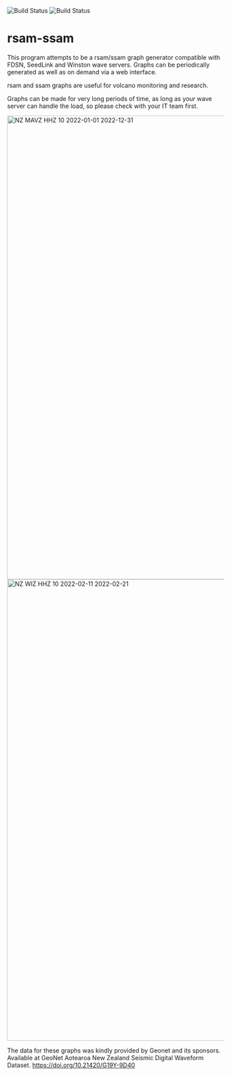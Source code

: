 ![Build Status](https://github.com/telecoder/rsam-ssam/actions/workflows/maven.yml/badge.svg)
![Build Status](https://github.com/telecoder/rsam-ssam/actions/workflows/test.yml/badge.svg)

# rsam-ssam

This program attempts to be a rsam/ssam graph generator compatible with FDSN, SeedLink and Winston wave servers. Graphs can be periodically generated as well as on demand via a web interface.

rsam and ssam graphs are useful for volcano monitoring and research.

Graphs can be made for very long periods of time, as long as your wave server can handle the load, so please check with your IT team first.

<img width="1079" alt="NZ MAVZ HHZ 10 2022-01-01 2022-12-31 " src="https://user-images.githubusercontent.com/12071589/212435926-8eadd4fd-ba4f-40a7-a8f6-39370f5481e3.png">

<img width="1074" alt="NZ WIZ HHZ 10 2022-02-11 2022-02-21 " src="https://user-images.githubusercontent.com/12071589/212436058-8fdd15fd-560c-4269-a716-a90a1d431451.png">

The data for these graphs was kindly provided by Geonet and its sponsors. Available at GeoNet Aotearoa New Zealand Seismic Digital Waveform Dataset. https://doi.org/10.21420/G19Y-9D40
